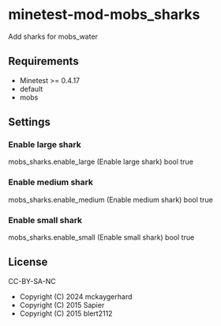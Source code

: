 # minetest-mod-mobs_sharks

Add sharks for mobs_water

## Requirements

* Minetest >= 0.4.17
* default
* mobs

## Settings

###   Enable large shark

mobs_sharks.enable_large (Enable large shark) bool true

###  Enable medium shark

mobs_sharks.enable_medium (Enable medium shark) bool true

###  Enable small shark

mobs_sharks.enable_small (Enable small shark) bool true


## License

CC-BY-SA-NC

* Copyright (C) 2024 mckaygerhard
* Copyright (C) 2015 Sapier
* Copyright (C) 2015 blert2112
